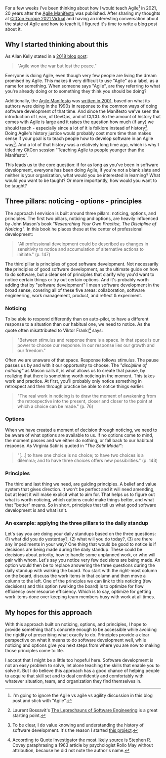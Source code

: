 <!--
.. title: An approach to teaching Agile 20 years after the Agile Manifesto
.. slug: an-approach-to-teaching-agile-20-years-after-the-agile-manifesto
.. date: 2021-04-26 16:54:34 UTC+02:00
.. tags: agile, ci/cd, devops, lean, teaching, books
.. category: agile
.. link: 
.. description: 
.. type: text
-->

For a few weeks I've been thinking about how I would teach Agile[^1] in 2021, 20 years after the [Agile Manifesto](https://agilemanifesto.org/) was published. After sharing my thoughts at [CitCon Europe 2021 Virtual](https://citconf.com/virtual2021/) and having an interesting conversation about the state of Agile and how to teach it, I figured it's time to write a blog post about it.

## Why I started thinking about this

As Allan Kelly stated in a [2018 blog post](https://www.allankellyassociates.co.uk/archives/2762/agile-won-the-war-but-lost-the-peace/):

> "Agile won the war but lost the peace."

Everyone is doing Agile, even though very few people are living the dream promised by Agile. This makes it very difficult to use "Agile" as a label, as a name for something. When someone says "Agile", are they referring to what you're already doing or to something they think you should be doing?

Additionally, the [Agile Manifesto](https://agilemanifesto.org/) was [written in 2001](https://agilemanifesto.org/history.html), based on what its authors were doing in the 1990s in response to the common ways of doing software development of that time. And since the Manifesto we've seen the introduction of Lean, of DevOps, and of CI/CD. So the amount of history that comes with Agile is large and it raises the question how much (if any) we should teach - especially since a lot of it is folklore instead of history[^2]. Doing Agile's history justice would probably cost more time than makes sense if your goal is to teach people how to develop software in an Agile way[^3]. And a lot of that history was a relatively long time ago, which is why I titled my CitCon session "Teaching Agile to people younger than the Manifesto".

<!-- TEASER_END -->

This leads us to the core question: if for as long as you've been in software development, everyone has been doing Agile, if you're not a blank slate and neither is your organization, what would you be interested in learning? What would you want to be taught? Or more importantly, how would you want to be taught?


## Three pillars: noticing - options - principles <a id="noticing-options-principles"></a>

The approach I envision is built around three pillars: noticing, options, and principles. The first two pillars, noticing and options, are heavily influenced by John Mason's book *"Researching Your Own Practice, The Discipline of Noticing"*. In this book he places these at the center of professional development:

> "All professional development could be described as changes in sensitivity to notice and accumulation of alternative actions to initiate." (p. 147)

The third pillar is principles of good software development. Not necessarily **the** principles of good software development, as the ultimate guide on how to do software, but a clear set of principles that clarify why you'd want to notice certain things or try out certain options.  And it's probably worth adding that by "software development" I mean software development in the broad sense, covering all of these five areas: collaboration, software engineering, work management, product, and reflect & experiment.

### Noticing
To be able to respond differently than on auto-pilot, to have a different response to a situation than our habitual one, we need to notice. As the quote often misattributed to Viktor Frankl[^4] says: 

> "Between stimulus and response there is a space. In that space is our power to choose our response. In our response lies our growth and our freedom."

Often we are unaware of that space. Response follows stimulus. The pause passes us by and with it our opportunity to choose. The *"discipline of noticing"* as Mason calls it, is what allows us to create that pause, by realizing that there is something worth noticing in the moment. This takes work and practice. At first, you'll probably only notice something in retrospect and then through practice be able to notice things earlier:

> "The real work in noticing is to draw the moment of awakening from the retrospective into the present, closer and closer to the point at which a choice can be made." (p. 76)

### Options
When we have created a moment of decision through noticing, we need to be aware of what options are available to us. If no options come to mind, the moment passes and we either do nothing, or fall back to our habitual response. As Virginia Satir is quoted in *"The Satir Model"*:

> "[...] to have one choice is no choice; to have two choices is a dilemma; and to have three choices offers new possibilities." (p. 143)

### Principles
The third and last thing we need, are guiding principles. A belief and value system that gives direction. It won't be perfect and it will need amending, but at least it will make explicit what to aim for. That helps us to figure out what is worth noticing, which options could make things better, and what that "better" means. So in short, principles that tell us what good software development is and what isn't.

### An example: applying the three pillars to the daily standup
Let's say you are doing your daily standups based on the three questions: (1) what did you do yesterday?, (2) what will you do today?, (3) are there any impediments in your way? One thing that would be good to notice is if decisions are being made during the daily standup. These could be decisions about priority, how to handle some unplanned work, or who will pair with whom. Let's say you notice very few decisions are being made. An option would then be to replace answering the three questions during the daily standup with walking the board. You start with the right-most column on the board, discuss the work items in that column and then move a column to the left. One of the principles we can link to this noticing (few decisions) and this option (walking the board) is to optimize for flow efficiency over resource efficiency. Which is to say, optimize for getting work items done over keeping team members busy with work at all times.


## My hopes for this approach
With this approach built on noticing, options, and principles, I hope to provide something that's concrete enough to be accessible while avoiding the rigidity of prescribing what exactly to do. Principles provide a clear perspective on what it means to do software development well, while noticing and options give you next steps from where you are now to making those principles come to life.

I accept that I might be a little too hopeful here. Software development is not an easy problem to solve, let alone teaching the skills that enable you to solve it. But I do believe this approach has a good chance of helping people to acquire that skill set and to deal confidently and comfortably with whatever situation, team, and organization they find themselves in.



[^1]: I'm going to ignore the Agile vs agile vs agility discussion in this blog post and stick with "Agile".

[^2]: Laurent Bossavit's [The Leprechauns of Software Engineering](https://leanpub.com/leprechauns/) is a great starting point.

[^3]: To be clear, I do value knowing and understanding the history of software development. It's the reason I started [this project](https://context-of-agile.org/).

[^4]: According to Quote Investigator the [most likely source](https://quoteinvestigator.com/2018/02/18/response/) is Stephen R. Covey paraphrasing a 1963 article by psychologist Rollo May without attribution, because he did not note the author's name.